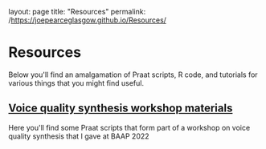 layout: page
title: "Resources"
permalink: /https://joepearceglasgow.github.io/Resources/
<html>
<body>
<h1>Resources</h1>
<p>Below you'll find an amalgamation of Praat scripts, R code, and tutorials for various things that you might find useful.</p>

<h2><a href = "https://github.com/joepearceglasgow/KlattGrid"> Voice quality synthesis workshop materials</a></h2>
Here you'll find some Praat scripts that form part of a workshop on voice quality synthesis that I gave at BAAP 2022
</body>
</html>
